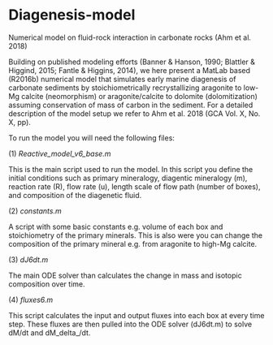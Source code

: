 # Diagenesis-model
Numerical model on fluid-rock interaction in carbonate rocks (Ahm et al. 2018)

Building on published modeling efforts (Banner & Hanson, 1990; Blattler & Higgind, 2015; Fantle & Higgins, 2014), we here present a MatLab based (R2016b) numerical model that simulates early marine diagenesis of carbonate sediments by stoichiometrically recrystallizing aragonite to low-Mg calcite (neomorphism) or aragonite/calcite to dolomite (dolomitization) assuming conservation of mass of carbon in the sediment. For a detailed description of the model setup we refer to Ahm et al. 2018 (GCA Vol. X, No. X, pp).

To run the model you will need the following files:

(1) *Reactive_model_v6_base.m*

This is the main script used to run the model. In this script you define the initial conditions such as primary       mineralogy, diagentic mineralogy (m), reaction rate (R), flow rate (u), length scale of flow path (number of boxes), and composition of the diagenetic fluid. 

(2) *constants.m*

A script with some basic constants e.g. volume of each box and stoichiometry of the primary minerals. This is also were you can change the composition of the primary mineral e.g. from aragonite to high-Mg calcite. 

(3) *dJ6dt.m*

The main ODE solver than calculates the change in mass and isotopic composition over time.

(4) *fluxes6.m*

This script calculates the input and output fluxes into each box at every time step. These fluxes are then pulled into the ODE solver (dJ6dt.m) to solve dM/dt and dM_delta_/dt.
